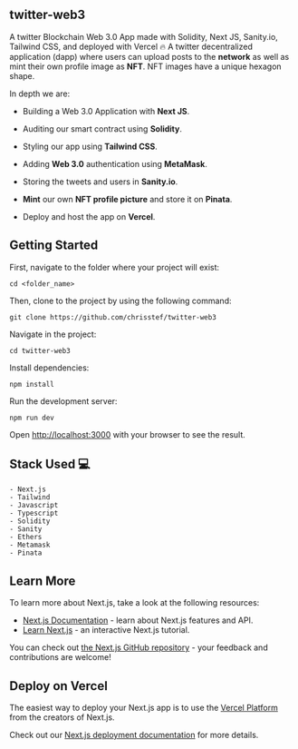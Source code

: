 ## twitter-web3

 A twitter Blockchain Web 3.0 App made with Solidity, Next JS, Sanity.io, Tailwind CSS, and  deployed with Vercel 🔥
 A twitter decentralized application (dapp) where users can upload posts to the __network__ as well as mint their own profile image as __NFT__.
 NFT images have a unique hexagon shape.

 In depth we are:

  - Building a Web 3.0 Application with __Next JS__.

  - Auditing our smart contract using __Solidity__.

  - Styling our app using __Tailwind CSS__.

  - Adding __Web 3.0__ authentication using __MetaMask__.

  - Storing the tweets and users in __Sanity.io__.

  - __Mint__ our own __NFT profile picture__ and store it on __Pinata__.

  - Deploy and host the app on __Vercel__. 



## Getting Started

First, navigate to the folder where your project will exist:

```
cd <folder_name>
```

Then, clone to the project by using the following command: 

```
git clone https://github.com/chrisstef/twitter-web3
```

Navigate in the project:

```
cd twitter-web3
```

Install dependencies:

```
npm install
```


Run the development server:

```
npm run dev
```

Open [http://localhost:3000](http://localhost:3000) with your browser to see the result.



## Stack Used 💻

```
- Next.js
- Tailwind
- Javascript
- Typescript
- Solidity
- Sanity
- Ethers
- Metamask
- Pinata
```



## Learn More

To learn more about Next.js, take a look at the following resources:

- [Next.js Documentation](https://nextjs.org/docs) - learn about Next.js features and API.
- [Learn Next.js](https://nextjs.org/learn) - an interactive Next.js tutorial.

You can check out [the Next.js GitHub repository](https://github.com/vercel/next.js/) - your feedback and contributions are welcome!



## Deploy on Vercel

The easiest way to deploy your Next.js app is to use the [Vercel Platform](https://vercel.com/new?utm_medium=default-template&filter=next.js&utm_source=create-next-app&utm_campaign=create-next-app-readme) from the creators of Next.js.

Check out our [Next.js deployment documentation](https://nextjs.org/docs/deployment) for more details.
